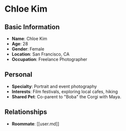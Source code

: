 # Chloe Kim

## Basic Information
- **Name**: Chloe Kim
- **Age**: 28
- **Gender**: Female
- **Location**: San Francisco, CA
- **Occupation**: Freelance Photographer

## Personal
- **Specialty**: Portrait and event photography
- **Interests**: Film festivals, exploring local cafes, hiking
- **Shared Pet**: Co-parent to "Boba" the Corgi with Maya.

## Relationships
- **Roommate**: [[user.md]]
